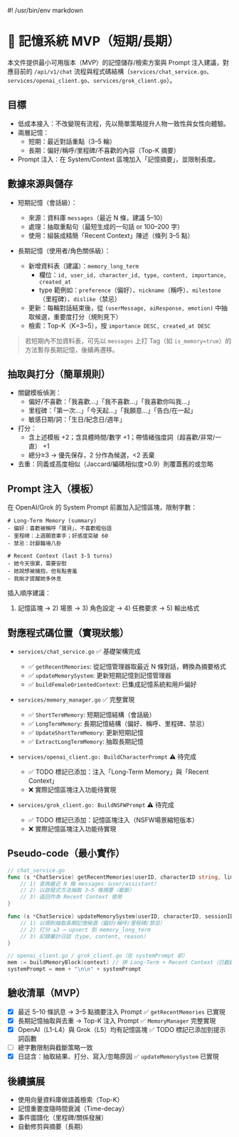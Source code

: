 #! /usr/bin/env markdown
# 🧠 記憶系統 MVP（短期/長期）

本文件提供最小可用版本（MVP）的記憶儲存/檢索方案與 Prompt 注入建議，對應目前的 `/api/v1/chat` 流程與程式碼結構（`services/chat_service.go`、`services/openai_client.go`、`services/grok_client.go`）。

## 目標

- 低成本接入：不改變現有流程，先以簡單策略提升人物一致性與女性向體驗。
- 兩層記憶：
  - 短期：最近對話重點（3–5 輪）
  - 長期：偏好/稱呼/里程碑/不喜歡的內容（Top-K 摘要）
- Prompt 注入：在 System/Context 區塊加入「記憶摘要」，並限制長度。

## 數據來源與儲存

- 短期記憶（會話級）：
  - 來源：資料庫 `messages`（最近 N 條，建議 5–10）
  - 處理：抽取重點句（最短生成的一句話 or 100–200 字）
  - 使用：組裝成精簡「Recent Context」陳述（條列 3–5 點）

- 長期記憶（使用者/角色關係級）：
  - 新增資料表（建議）：`memory_long_term`
    - 欄位：`id, user_id, character_id, type, content, importance, created_at`
    - type 範例如：`preference`（偏好）、`nickname`（稱呼）、`milestone`（里程碑）、`dislike`（禁忌）
  - 更新：每輪對話結束後，從 `(userMessage, aiResponse, emotion)` 中抽取候選，重要度打分（規則見下）
  - 檢索：Top-K（K=3~5），按 `importance DESC, created_at DESC`

> 若短期內不加資料表，可先以 `messages` 上打 Tag（如 `is_memory=true`）的方法暫存長期記憶，後續再遷移。

## 抽取與打分（簡單規則）

- 關鍵模板偵測：
  - 偏好/不喜歡：「我喜歡…」「我不喜歡…」「我喜歡你叫我…」
  - 里程碑：「第一次…」「今天起…」「我願意…」「告白/在一起」
  - 敏感日期/詞：「生日/紀念日/週年」
- 打分：
  - 含上述模板 +2；含具體時間/數字 +1；帶情緒強度詞（超喜歡/非常/一直） +1
  - 總分≥3 → 優先保存，2 分作為候選，<2 丟棄
- 去重：同義或高度相似（Jaccard/編碼相似度>0.9）則覆蓋舊的或忽略

## Prompt 注入（模板）

在 OpenAI/Grok 的 System Prompt 前置加入記憶區塊，限制字數：

```
# Long-Term Memory (summary)
- 偏好：喜歡被稱呼「寶貝」，不喜歡粗俗語
- 里程碑：上週願意牽手；好感度突破 60
- 禁忌：討厭職場八卦

# Recent Context (last 3-5 turns)
- 她今天很累，需要安慰
- 她說想被擁抱，但有點害羞
- 我剛才提醒她多休息
```

插入順序建議：
1) 記憶區塊 → 2) 場景 → 3) 角色設定 → 4) 任務要求 → 5) 輸出格式

## 對應程式碼位置（實現狀態）

- `services/chat_service.go` ✅ 基礎架構完成
  - ✅ `getRecentMemories`: 從記憶管理器取最近 N 條對話，轉換為摘要格式
  - ✅ `updateMemorySystem`: 更新短期記憶到記憶管理器
  - ✅ `buildFemaleOrientedContext`: 已集成記憶系統和用戶偏好

- `services/memory_manager.go` ✅ 完整實現
  - ✅ `ShortTermMemory`: 短期記憶結構（會話級）
  - ✅ `LongTermMemory`: 長期記憶結構（偏好、稱呼、里程碑、禁忌）
  - ✅ `UpdateShortTermMemory`: 更新短期記憶
  - ✅ `ExtractLongTermMemory`: 抽取長期記憶

- `services/openai_client.go: BuildCharacterPrompt` ⚠️ 待完成
  - ✅ TODO 標記已添加：注入「Long-Term Memory」與「Recent Context」
  - ❌ 實際記憶區塊注入功能待實現

- `services/grok_client.go: BuildNSFWPrompt` ⚠️ 待完成
  - ✅ TODO 標記已添加：記憶區塊注入（NSFW場景縮短版本）
  - ❌ 實際記憶區塊注入功能待實現

## Pseudo-code（最小實作）

```go
// chat_service.go
func (s *ChatService) getRecentMemories(userID, characterID string, limit int) []models.ChatMessage {
    // 1) 查詢最近 N 條 messages（user/assistant）
    // 2) 以啟發式方法抽取 3–5 條摘要（截斷）
    // 3) 返回作為 Recent Context 使用
}

func (s *ChatService) updateMemorySystem(userID, characterID, sessionID, userMessage, aiResponse string, emotion *EmotionState) {
    // 1) 以規則抽取長期記憶候選（偏好/稱呼/里程碑/禁忌）
    // 2) 打分 ≥3 → upsert 到 memory_long_term
    // 3) 記錄審計日誌（type, content, reason）
}
```

```go
// openai_client.go / grok_client.go（在 systemPrompt 前）
mem := buildMemoryBlock(context) // 拼 Long-Term + Recent Context（已截斷）
systemPrompt = mem + "\n\n" + systemPrompt
```

## 驗收清單（MVP）

- [x] 最近 5–10 條訊息 → 3–5 點摘要注入 Prompt ✅ `getRecentMemories` 已實現
- [x] 長期記憶抽取與去重 → Top-K 注入 Prompt ✅ `MemoryManager` 完整實現
- [x] OpenAI（L1-L4）與 Grok（L5）均有記憶區塊 ✅ TODO 標記已添加到提示詞函數
- [ ] 總字數限制與截斷策略一致
- [x] 日誌含：抽取結果、打分、寫入/忽略原因 ✅ `updateMemorySystem` 已實現

## 後續擴展

- 使用向量資料庫做語義檢索（Top-K）
- 記憶重要度隨時間衰減（Time-decay）
- 事件圖譜化（里程碑/關係發展）
- 自動修剪與摘要（長期）

